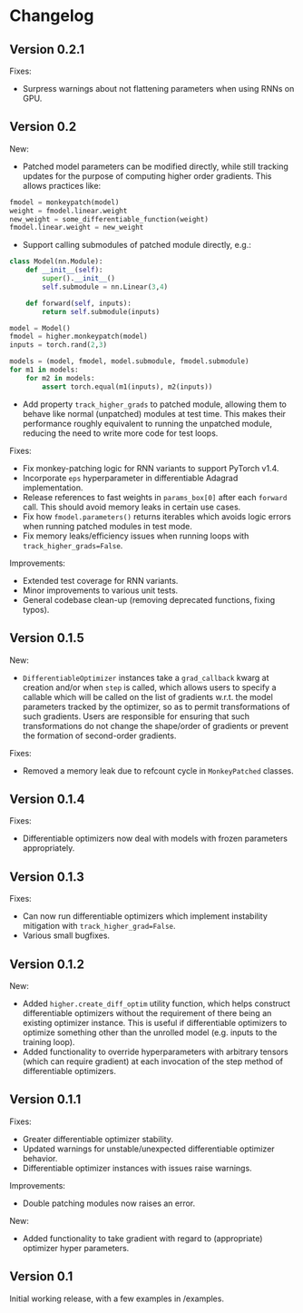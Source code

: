 Changelog
=========

Version 0.2.1
-------------
Fixes:
- Surpress warnings about not flattening parameters when using RNNs on GPU.

Version 0.2
-----------
New:
- Patched model parameters can be modified directly, while still tracking
updates for the purpose of computing higher order gradients. This allows practices like:
```python
fmodel = monkeypatch(model)
weight = fmodel.linear.weight
new_weight = some_differentiable_function(weight)
fmodel.linear.weight = new_weight
```
- Support calling submodules of patched module directly, e.g.:
```python
class Model(nn.Module):
    def __init__(self):
        super().__init__()
        self.submodule = nn.Linear(3,4)

    def forward(self, inputs):
        return self.submodule(inputs)

model = Model()
fmodel = higher.monkeypatch(model)
inputs = torch.rand(2,3)

models = (model, fmodel, model.submodule, fmodel.submodule)
for m1 in models:
    for m2 in models:
        assert torch.equal(m1(inputs), m2(inputs))
```
- Add property `track_higher_grads` to patched module, allowing them to behave like normal (unpatched) modules at test time. This makes their performance roughly equivalent to running the unpatched module, reducing the need to write more code for test loops.

Fixes:
- Fix monkey-patching logic for RNN variants to support PyTorch v1.4.
- Incorporate `eps` hyperparameter in differentiable Adagrad implementation.
- Release references to fast weights in `params_box[0]` after each `forward` call. This should avoid memory leaks in certain use cases.
- Fix how `fmodel.parameters()` returns iterables which avoids logic errors when running patched modules in test mode.
- Fix memory leaks/efficiency issues when running loops with `track_higher_grads=False`.

Improvements:
- Extended test coverage for RNN variants.
- Minor improvements to various unit tests.
- General codebase clean-up (removing deprecated functions, fixing typos).

Version 0.1.5
-------------
New:
- `DifferentiableOptimizer` instances take a `grad_callback` kwarg at creation and/or when `step` is called, which allows users to specify a callable which will be called on the list of gradients w.r.t. the model parameters tracked by the optimizer, so as to permit transformations of such gradients. Users are responsible for ensuring that such transformations do not change the shape/order of gradients or prevent the formation of second-order gradients.

Fixes:
- Removed a memory leak due to refcount cycle in `MonkeyPatched` classes.

Version 0.1.4
-------------
Fixes:
- Differentiable optimizers now deal with models with frozen parameters appropriately.

Version 0.1.3
-------------
Fixes:
- Can now run differentiable optimizers which implement instability mitigation with `track_higher_grad=False`.
- Various small bugfixes.

Version 0.1.2
-------------
New:
- Added `higher.create_diff_optim` utility function, which helps construct differentiable optimizers without the requirement of there being an existing optimizer instance. This is useful if differentiable optimizers to optimize something other than the unrolled model (e.g. inputs to the training loop).
- Added functionality to override hyperparameters with arbitrary tensors (which can require gradient) at each invocation of the step method of differentiable optimizers.

Version 0.1.1
-------------
Fixes:
- Greater differentiable optimizer stability.
- Updated warnings for unstable/unexpected differentiable optimizer behavior.
- Differentiable optimizer instances with issues raise warnings.

Improvements:
- Double patching modules now raises an error.

New:
- Added functionality to take gradient with regard to (appropriate) optimizer hyper parameters.

Version 0.1
-----------
Initial working release, with a few examples in /examples.
